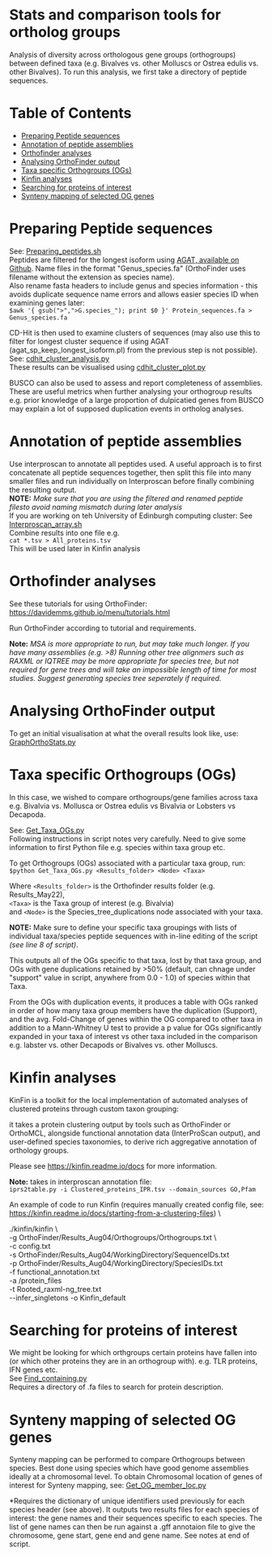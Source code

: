 # Stats and comparison tools for ortholog groups
Analysis of diversity across orthologous gene groups (orthogroups) between defined taxa (e.g. Bivalves vs. other Molluscs or Ostrea edulis vs. other Bivalves). 
To run this analysis, we first take a directory of peptide sequences.

Table of Contents
=================
* [Preparing Peptide sequences](#preparing-peptide-sequences)
* [Annotation of peptide assemblies](#annotation-of-peptide-assemblies)
* [Orthofinder analyses](#orthofinder-analyses)
* [Analysing OrthoFinder output](#analysing-orthofinder-output)
* [Taxa specific Orthogroups (OGs)](#taxa-specific-orthogroups-ogs)
* [Kinfin analyses](#kinfin-analyses)
* [Searching for proteins of interest](#searching-for-proteins-of-interest)
* [Synteny mapping of selected OG genes](#synteny-mapping-of-selected-og-genes)


# Preparing Peptide sequences
See: [Preparing_peptides.sh](https://github.com/Roslin-Aquaculture/Stats_and_comparison_tools_for_ortholog_groups_by_Tim_Regan/blob/master/Preparing_peptides.sh) \
Peptides are filtered for the longest isoform using [AGAT, available on Github](https://github.com/NBISweden/AGAT/blob/master/bin/agat_sp_keep_longest_isoform.pl).
Name files in the format "Genus_species.fa" (OrthoFinder uses filename without the extension as species name). \
Also rename fasta headers to include genus and species information - this avoids duplicate sequence name errors and allows easier species ID when examining genes later:\
`$awk '{ gsub(">",">G.species_"); print $0 }' Protein_sequences.fa > Genus_species.fa`

CD-Hit is then used to examine clusters of sequences (may also use this to filter for longest cluster sequence if using AGAT (agat_sp_keep_longest_isoform.pl) from the previous step is not possible).\
See: [cdhit_cluster_analysis.py](https://github.com/Roslin-Aquaculture/Stats_and_comparison_tools_for_ortholog_groups_by_Tim_Regan/blob/master/cdhit_cluster_analysis.py) \
These results can be visualised using [cdhit_cluster_plot.py](https://github.com/Roslin-Aquaculture/Orthofinder_Bivalvia/blob/master/cdhit_cluster_plot.py)

BUSCO can also be used to assess and report completeness of assemblies. These are useful metrics when further analysing your orthogroup results e.g. prior knowledge of a large proportion of dulpicatied genes from BUSCO may explain a lot of supposed duplication events in ortholog analyses. 

# Annotation of peptide assemblies
Use interproscan to annotate all peptides used. 
A useful approach is to first concatenate all peptide sequences together, then split this file into many smaller files and run individually on Interproscan before finally combining the resulting output.\
**NOTE:** *Make sure that you are using the filtered and renamed peptide filesto avoid naming mismatch during later analysis* \
If you are working on teh University of Edinburgh computing cluster: See [Interproscan_array.sh](https://github.com/Roslin-Aquaculture/Stats_and_comparison_tools_for_ortholog_groups_by_Tim_Regan/blob/master/Interproscan_array.sh)\
Combine results into one file e.g. \
`cat *.tsv > All_proteins.tsv` \
This will be used later in Kinfin analysis

# Orthofinder analyses
See these tutorials for using OrthoFinder: https://davidemms.github.io/menu/tutorials.html

Run OrthoFinder according to tutorial and requirements. 

**Note:** *MSA is more appropriate to run, but may take much longer. If you have many assemblies (e.g. >8) Running other tree alignmers such as RAXML or IQTREE may be more appropriate for species tree, but not required for gene trees and will take an impossible length of time for most studies. Suggest generating species tree seperately if required.* 

# Analysing OrthoFinder output
To get an initial visualisation at what the overall results look like, use: [GraphOrthoStats.py](https://github.com/Roslin-Aquaculture/Stats_and_comparison_tools_for_ortholog_groups_by_Tim_Regan/blob/master/GraphOrthoStats.py)

# Taxa specific Orthogroups (OGs)
In this case, we wished to compare orthogroups/gene families across taxa e.g. Bivalvia vs. Mollusca or Ostrea edulis vs Bivalvia or Lobsters vs Decapoda. 

See: [Get_Taxa_OGs.py](https://github.com/Roslin-Aquaculture/Stats_and_comparison_tools_for_ortholog_groups_by_Tim_Regan/blob/master/Get_Taxa_OGs.py) \
Following instructions in script notes very carefully. 
Need to give some information to first Python file e.g. species within taxa group etc. 

To get Orthogroups (OGs) associated with a particular taxa group, run: \
`$python Get_Taxa_OGs.py <Results_folder> <Node> <Taxa>`

Where `<Results_folder>` is the Orthofinder results folder 
(e.g. Results_May22), \
`<Taxa>` is the Taxa group of interest (e.g. Bivalvia) \
and `<Node>` is the Species_tree_duplications node associated with your taxa.

**NOTE:** Make sure to define your specific taxa groupings with lists of individual taxa/species peptide sequences with in-line editing of the script *(see line 8 of script)*.  

This outputs all of the OGs specific to that taxa, lost by that taxa group, and OGs with gene duplications retained by >50% (default, can chnage under "support" value in script, anywhere from 0.0 - 1.0) of species within that Taxa.

From the OGs with duplication events, it produces a table with OGs ranked in order of how many taxa group members have the duplication (Support), and the avg. Fold-Change of genes within the OG compared to other taxa in addition to a Mann-Whitney U test to provide a p value for OGs significantly expanded in your taxa of interest vs other taxa included in the comparison e.g. labster vs. other Decapods or Bivalves vs. other Molluscs. 

# Kinfin analyses 
KinFin is a toolkit for the local implementation of automated analyses of clustered proteins through custom taxon grouping:

it takes a protein clustering output by tools such as OrthoFinder or OrthoMCL, alongside functional annotation data (InterProScan output), and user-defined species taxonomies, to derive rich aggregative annotation of orthology groups.

Please see https://kinfin.readme.io/docs for more information. 

**Note:** takes in interproscan annotation file: \
 `iprs2table.py -i Clustered_proteins_IPR.tsv --domain_sources GO,Pfam`

 An example of code to run Kinfin (requires manually created config file, see: https://kinfin.readme.io/docs/starting-from-a-clustering-files) \
 
 ./kinfin/kinfin \  
  -g OrthoFinder/Results_Aug04/Orthogroups/Orthogroups.txt \  
-c config.txt \
-s OrthoFinder/Results_Aug04/WorkingDirectory/SequenceIDs.txt \
-p OrthoFinder/Results_Aug04/WorkingDirectory/SpeciesIDs.txt\
-f functional_annotation.txt \
-a /protein_files \
-t Rooted_raxml-ng_tree.txt \
--infer_singletons -o Kinfin_default

# Searching for proteins of interest
We might be looking for which orthgroups certain proteins have fallen into (or which other proteins they are in an orthogroup with). e.g. TLR proteins, IFN genes etc. \
See [Find_containing.py](https://github.com/Roslin-Aquaculture/Stats_and_comparison_tools_for_ortholog_groups_by_Tim_Regan/blob/master/Find_containing.py) \
Requires a directory of .fa files to search for protein description.

# Synteny mapping of selected OG genes
Synteny mapping can be performed to compare Orthogroups between species. 
Best done using species which have good genome assemblies ideally at a chromosomal level. 
To obtain Chromosomal location of genes of interest for Synteny mapping, see: [Get_OG_member_loc.py](https://github.com/Roslin-Aquaculture/Stats_and_comparison_tools_for_ortholog_groups_by_Tim_Regan/blob/master/Get_OG_member_loc.py)

*Requires the dictionary of unique identifiers used previously for each species header (see above). 
It outputs two results files for each species of interest: the gene names and their sequences specific to each species.
The list of gene names can then be run against a .gff annotaion file to give the chromosome, gene start, gene end and gene name. See notes at end of script. 
